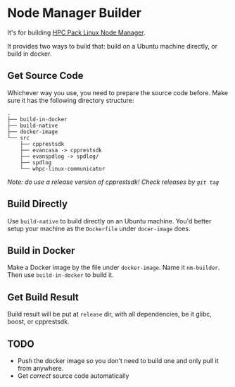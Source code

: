 # Node Manager Builder

It's for building [HPC Pack Linux Node Manager](https://github.com/coolmay/whpc-linux-communicator). 

It provides two ways to build that: build on a Ubuntu machine directly, or build in docker. 

## Get Source Code

Whichever way you use, you need to prepare the source code before. Make sure it has the following directory structure:


```
.
├── build-in-docker
├── build-native
├── docker-image
└── src
    ├── cpprestsdk
    ├── evancasa -> cpprestsdk
    ├── evanspdlog -> spdlog/
    ├── spdlog
    └── whpc-linux-communicator

```

*Note: do use a release version of cpprestsdk! Check releases by `git tag`* 

## Build Directly

Use `build-native` to build directly on an Ubuntu machine. You'd better setup your machine as the `Dockerfile` under `docer-image` does.

## Build in Docker

Make a Docker image by the file under `docker-image`. Name it `nm-builder`. Then use `build-in-docker` to build it.

## Get Build Result

Build result will be put at `release` dir, with all dependencies, be it glibc, boost, or cpprestsdk.

## TODO

* Push the docker image so you don't need to build one and only pull it from anywhere.
* Get *correct* source code automatically
